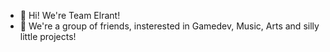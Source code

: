 - 👋 Hi! We're Team Elrant!
- 🎨 We're a group of friends, insterested in Gamedev, Music, Arts and silly little projects!
